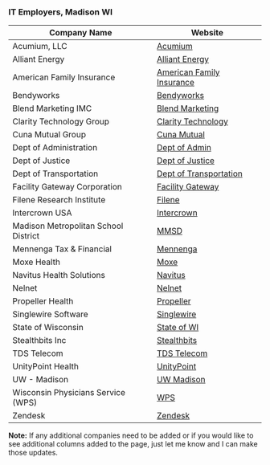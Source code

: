 ### IT Employers, Madison WI

|   Company Name                          |   Website                                                             |
|-----------------------------------------|-----------------------------------------------------------------------|
|   Acumium, LLC                          |   [Acumium](https://www.acumium.com/)                                 |
|   Alliant Energy                        |   [Alliant Energy](https://www.alliantenergy.com/)                    |
|   American Family Insurance             |   [American Family Insurance](https://www.amfam.com/)                 |
|   Bendyworks                            |   [Bendyworks](https://bendyworks.com/)                               |
|   Blend Marketing IMC                   |   [Blend Marketing](https://blend.travel/)                            |
|   Clarity Technology Group              |   [Clarity Technology](https://www.claritytech.com/)                  |
|   Cuna Mutual Group                     |   [Cuna Mutual](https://www.cunamutual.com/)                          |
|   Dept of Administration                |   [Dept of Admin](https://doa.wi.gov/Pages/home.aspx)                 |
|   Dept of Justice                       |   [Dept of Justice](https://www.doj.state.wi.us/)                     |
|   Dept of Transportation                |   [Dept of Transportation](https://wisconsindot.gov/Pages/home.aspx)  |
|   Facility Gateway Corporation          |   [Facility Gateway](https://www.facilitygateway.com/)                |
|   Filene Research Institute             |   [Filene](https://filene.org/)                                       |
|   Intercrown USA                        |   [Intercrown](http://www.intercrownusa.com/)                         |
|   Madison Metropolitan School District  |   [MMSD](https://www.madison.k12.wi.us/)                              |
|   Mennenga Tax & Financial              |   [Mennenga](https://www.mtfteam.com/)                                |
|   Moxe Health                           |   [Moxe](https://moxehealth.com/)                                     |
|   Navitus Health Solutions              |   [Navitus](https://www.navitus.com/)                                 |
|   Nelnet                                |   [Nelnet](https://www.nelnet.com/welcome)                            |
|   Propeller Health                      |   [Propeller](https://www.propellerhealth.com/)                       |
|   Singlewire Software                   |   [Singlewire](https://www.singlewire.com/)                           |
|   State of Wisconsin                    |   [State of WI](https://www.wisconsin.gov/Pages/Home.aspx)            |
|   Stealthbits Inc                       |   [Stealthbits](https://stealthbits.com/)                             |
|   TDS Telecom                           |   [TDS Telecom](https://tdstelecom.com/)                              |
|   UnityPoint Health                     |   [UnityPoint](https://www.unitypoint.org/interstitial.aspx)          |
|   UW - Madison                          |   [UW Madison](https://www.wisc.edu/)                                 |
|   Wisconsin Physicians Service (WPS)    |   [WPS](https://www.wpshealth.com/)                                   |
|   Zendesk                               |   [Zendesk](https://www.zendesk.com/)                                 |

**Note:** If any additional companies need to be added or if you would like to see additional columns added to the page, just let me know and I can make those updates.
